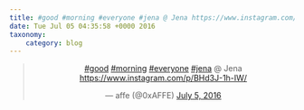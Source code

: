 ```yaml
---
title: #good #morning #everyone #jena @ Jena https://www.instagram.com/p/BHd3J-1h-IW/
date: Tue Jul 05 04:35:58 +0000 2016
taxonomy:
    category: blog
---
```

<blockquote class="twitter-tweet" align="center"><p lang="in" dir="ltr"><a href="https://twitter.com/hashtag/good?src=hash">#good</a> <a href="https://twitter.com/hashtag/morning?src=hash">#morning</a> <a href="https://twitter.com/hashtag/everyone?src=hash">#everyone</a> <a href="https://twitter.com/hashtag/jena?src=hash">#jena</a> @ Jena <a href="https://www.instagram.com/p/BHd3J-1h-IW/">https://www.instagram.com/p/BHd3J-1h-IW/</a></p>&mdash; affe (@0xAFFE) <a href="https://twitter.com/0xAFFE/status/750186434653396996">July 5, 2016</a></blockquote>
